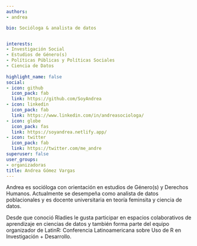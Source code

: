 ```yaml
---
authors:
- andrea

bio: Socióloga & analista de datos


interests:
- Investigación Social
- Estudios de Género(s)
- Políticas Públicas y Políticas Sociales
- Ciencia de Datos
  
highlight_name: false
social:
- icon: github
  icon_pack: fab
  link: https://github.com/SoyAndrea
- icon: linkedin
  icon_pack: fab
  link: https://www.linkedin.com/in/andreasociologa/
- icon: globe
  icon_pack: fas
  link: https://soyandrea.netlify.app/ 
- icon: twitter
  icon_pack: fab
  link: https://twitter.com/me_andre
superuser: false
user_groups: 
- organizadoras
title: Andrea Gómez Vargas
---
```


Andrea es socióloga con orientación en estudios de Género(s) y Derechos Humanos. Actualmente se desempeña como analista de datos poblacionales y es docente universitaria en teoría feminsita y ciencia de datos. 

Desde que conoció Rladies le gusta participar en espacios colaborativos de aprendizaje en ciencias de datos y también forma parte del equipo organizador de LatinR: Conferencia Latinoamericana sobre Uso de R en Investigación + Desarrollo.
